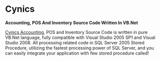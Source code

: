 <h1>Cynics</h1>

<p><b>Accounting, POS And Inventory Source Code Written In VB.Net</b></p>

<p><a href="http://www.cynics-soft.com/">Cynics Accounting<a/>, POS and Inventory Source Code is written in pure VB.Net language, fully compatible with Visual Studio 2005 SP1 and Visual Studio 2008. All processing related code in SQL Server 2005 Stored Procedure, utilizing the fastest processing power of SQL Server, and you can easily integrate your application with few stored procedure called!</a>
